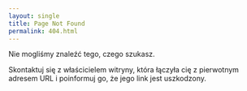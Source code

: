 ```yaml
---
layout: single
title: Page Not Found
permalink: 404.html
---
```


Nie mogliśmy znaleźć tego, czego szukasz.

Skontaktuj się z właścicielem witryny, która łączyła cię z pierwotnym adresem URL i poinformuj go, że jego link jest uszkodzony.
